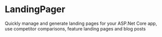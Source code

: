 # LandingPager
Quickly manage and generate landing pages for your ASP.Net Core app, use competitor comparisons, feature landing pages and blog posts

